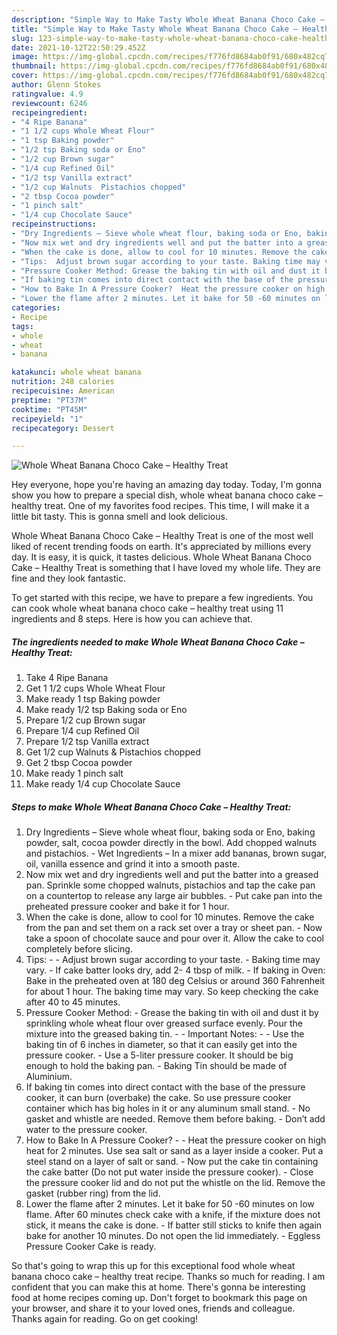 ```yaml
---
description: "Simple Way to Make Tasty Whole Wheat Banana Choco Cake – Healthy Treat"
title: "Simple Way to Make Tasty Whole Wheat Banana Choco Cake – Healthy Treat"
slug: 123-simple-way-to-make-tasty-whole-wheat-banana-choco-cake-healthy-treat
date: 2021-10-12T22:50:29.452Z
image: https://img-global.cpcdn.com/recipes/f776fd8684ab0f91/680x482cq70/whole-wheat-banana-choco-cake-healthy-treat-recipe-main-photo.jpg
thumbnail: https://img-global.cpcdn.com/recipes/f776fd8684ab0f91/680x482cq70/whole-wheat-banana-choco-cake-healthy-treat-recipe-main-photo.jpg
cover: https://img-global.cpcdn.com/recipes/f776fd8684ab0f91/680x482cq70/whole-wheat-banana-choco-cake-healthy-treat-recipe-main-photo.jpg
author: Glenn Stokes
ratingvalue: 4.9
reviewcount: 6246
recipeingredient:
- "4 Ripe Banana"
- "1 1/2 cups Whole Wheat Flour"
- "1 tsp Baking powder"
- "1/2 tsp Baking soda or Eno"
- "1/2 cup Brown sugar"
- "1/4 cup Refined Oil"
- "1/2 tsp Vanilla extract"
- "1/2 cup Walnuts  Pistachios chopped"
- "2 tbsp Cocoa powder"
- "1 pinch salt"
- "1/4 cup Chocolate Sauce"
recipeinstructions:
- "Dry Ingredients – Sieve whole wheat flour, baking soda or Eno, baking powder, salt, cocoa powder directly in the bowl. Add chopped walnuts and pistachios. Wet Ingredients – In a mixer add bananas, brown sugar, oil, vanilla essence and grind it into a smooth paste."
- "Now mix wet and dry ingredients well and put the batter into a greased pan. Sprinkle some chopped walnuts, pistachios and tap the cake pan on a countertop to release any large air bubbles. Put cake pan into the preheated pressure cooker and bake it for 1 hour."
- "When the cake is done, allow to cool for 10 minutes. Remove the cake from the pan and set them on a rack set over a tray or sheet pan. Now take a spoon of chocolate sauce and pour over it. Allow the cake to cool completely before slicing."
- "Tips:  Adjust brown sugar according to your taste. Baking time may vary. If cake batter looks dry, add 2- 4 tbsp of milk. If baking in Oven: Bake in the preheated oven at 180 deg Celsius or around 360 Fahrenheit for about 1 hour. The baking time may vary. So keep checking the cake after 40 to 45 minutes."
- "Pressure Cooker Method: Grease the baking tin with oil and dust it by sprinkling whole wheat flour over greased surface evenly. Pour the mixture into the greased baking tin.  Important Notes:  Use the baking tin of 6 inches in diameter, so that it can easily get into the pressure cooker. Use a 5-liter pressure cooker. It should be big enough to hold the baking pan. Baking Tin should be made of Aluminium."
- "If baking tin comes into direct contact with the base of the pressure cooker, it can burn (overbake) the cake. So use pressure cooker container which has big holes in it or any aluminum small stand. No gasket and whistle are needed. Remove them before baking. Don’t add water to the pressure cooker."
- "How to Bake In A Pressure Cooker?  Heat the pressure cooker on high heat for 2 minutes. Use sea salt or sand as a layer inside a cooker. Put a steel stand on a layer of salt or sand. Now put the cake tin containing the cake batter (Do not put water inside the pressure cooker). Close the pressure cooker lid and do not put the whistle on the lid. Remove the gasket (rubber ring) from the lid."
- "Lower the flame after 2 minutes. Let it bake for 50 -60 minutes on low flame. After 60 minutes check cake with a knife, if the mixture does not stick, it means the cake is done. If batter still sticks to knife then again bake for another 10 minutes. Do not open the lid immediately. Eggless Pressure Cooker Cake is ready."
categories:
- Recipe
tags:
- whole
- wheat
- banana

katakunci: whole wheat banana 
nutrition: 248 calories
recipecuisine: American
preptime: "PT37M"
cooktime: "PT45M"
recipeyield: "1"
recipecategory: Dessert

---
```



![Whole Wheat Banana Choco Cake – Healthy Treat](https://img-global.cpcdn.com/recipes/f776fd8684ab0f91/680x482cq70/whole-wheat-banana-choco-cake-healthy-treat-recipe-main-photo.jpg)

Hey everyone, hope you're having an amazing day today. Today, I'm gonna show you how to prepare a special dish, whole wheat banana choco cake – healthy treat. One of my favorites food recipes. This time, I will make it a little bit tasty. This is gonna smell and look delicious.



Whole Wheat Banana Choco Cake – Healthy Treat is one of the most well liked of recent trending foods on earth. It's appreciated by millions every day. It is easy, it is quick, it tastes delicious. Whole Wheat Banana Choco Cake – Healthy Treat is something that I have loved my whole life. They are fine and they look fantastic.


To get started with this recipe, we have to prepare a few ingredients. You can cook whole wheat banana choco cake – healthy treat using 11 ingredients and 8 steps. Here is how you can achieve that.

<!--inarticleads1-->

##### The ingredients needed to make Whole Wheat Banana Choco Cake – Healthy Treat:

1. Take 4 Ripe Banana
1. Get 1 1/2 cups Whole Wheat Flour
1. Make ready 1 tsp Baking powder
1. Make ready 1/2 tsp Baking soda or Eno
1. Prepare 1/2 cup Brown sugar
1. Prepare 1/4 cup Refined Oil
1. Prepare 1/2 tsp Vanilla extract
1. Get 1/2 cup Walnuts &amp; Pistachios chopped
1. Get 2 tbsp Cocoa powder
1. Make ready 1 pinch salt
1. Make ready 1/4 cup Chocolate Sauce




<!--inarticleads2-->

##### Steps to make Whole Wheat Banana Choco Cake – Healthy Treat:

1. Dry Ingredients – Sieve whole wheat flour, baking soda or Eno, baking powder, salt, cocoa powder directly in the bowl. Add chopped walnuts and pistachios. - Wet Ingredients – In a mixer add bananas, brown sugar, oil, vanilla essence and grind it into a smooth paste.
1. Now mix wet and dry ingredients well and put the batter into a greased pan. Sprinkle some chopped walnuts, pistachios and tap the cake pan on a countertop to release any large air bubbles. - Put cake pan into the preheated pressure cooker and bake it for 1 hour.
1. When the cake is done, allow to cool for 10 minutes. Remove the cake from the pan and set them on a rack set over a tray or sheet pan. - Now take a spoon of chocolate sauce and pour over it. Allow the cake to cool completely before slicing.
1. Tips: -  - Adjust brown sugar according to your taste. - Baking time may vary. - If cake batter looks dry, add 2- 4 tbsp of milk. - If baking in Oven: Bake in the preheated oven at 180 deg Celsius or around 360 Fahrenheit for about 1 hour. The baking time may vary. So keep checking the cake after 40 to 45 minutes.
1. Pressure Cooker Method: - Grease the baking tin with oil and dust it by sprinkling whole wheat flour over greased surface evenly. Pour the mixture into the greased baking tin. -  - Important Notes: -  - Use the baking tin of 6 inches in diameter, so that it can easily get into the pressure cooker. - Use a 5-liter pressure cooker. It should be big enough to hold the baking pan. - Baking Tin should be made of Aluminium.
1. If baking tin comes into direct contact with the base of the pressure cooker, it can burn (overbake) the cake. So use pressure cooker container which has big holes in it or any aluminum small stand. - No gasket and whistle are needed. Remove them before baking. - Don’t add water to the pressure cooker.
1. How to Bake In A Pressure Cooker? -  - Heat the pressure cooker on high heat for 2 minutes. Use sea salt or sand as a layer inside a cooker. Put a steel stand on a layer of salt or sand. - Now put the cake tin containing the cake batter (Do not put water inside the pressure cooker). - Close the pressure cooker lid and do not put the whistle on the lid. Remove the gasket (rubber ring) from the lid.
1. Lower the flame after 2 minutes. Let it bake for 50 -60 minutes on low flame. After 60 minutes check cake with a knife, if the mixture does not stick, it means the cake is done. - If batter still sticks to knife then again bake for another 10 minutes. Do not open the lid immediately. - Eggless Pressure Cooker Cake is ready.




So that's going to wrap this up for this exceptional food whole wheat banana choco cake – healthy treat recipe. Thanks so much for reading. I am confident that you can make this at home. There's gonna be interesting food at home recipes coming up. Don't forget to bookmark this page on your browser, and share it to your loved ones, friends and colleague. Thanks again for reading. Go on get cooking!

